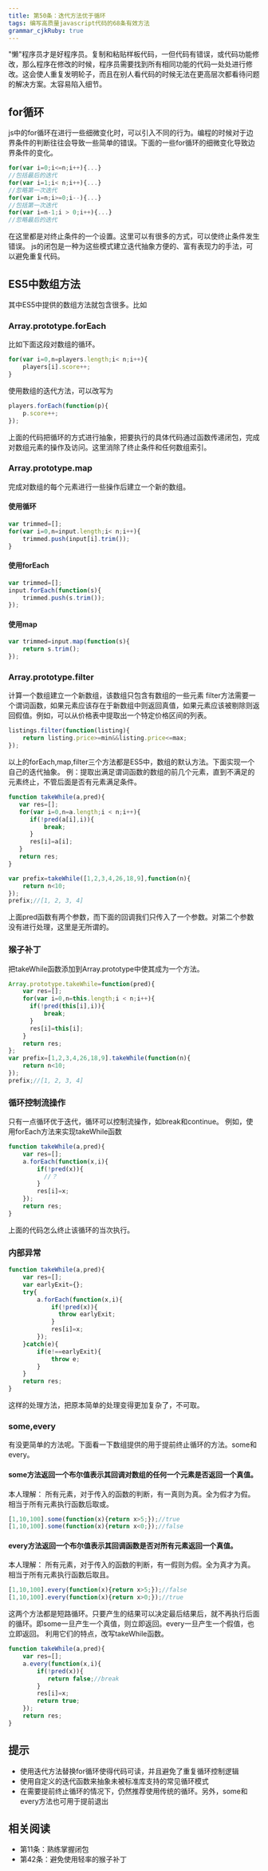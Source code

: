 ```yaml
---
title: 第50条：迭代方法优于循环
tags: 编写高质量javascript代码的68条有效方法
grammar_cjkRuby: true
---
```

"懒"程序员才是好程序员。复制和粘贴样板代码，一但代码有错误，或代码功能修改，那么程序在修改的时候，程序员需要找到所有相同功能的代码一处处进行修改。这会使人重复发明轮子，而且在别人看代码的时候无法在更高层次都看待问题的解决方案。太容易陷入细节。
## for循环
js中的for循环在进行一些细微变化时，可以引入不同的行为。编程的时候对于边界条件的判断往往会导致一些简单的错误。下面的一些for循环的细微变化导致边界条件的变化。
```js
for(var i=0;i<=n;i++){...}
//包括最后的迭代
for(var i=1;i< n;i++){...}
//忽略第一次迭代
for(var i=n;i>=0;i--){...}
//包括第一次迭代
for(var i=n-1;i > 0;i++){...}
//忽略最后的迭代
```
在这里都是对终止条件的一个设置。这里可以有很多的方式，可以使终止条件发生错误。
js的闭包是一种为这些模式建立迭代抽象方便的、富有表现力的手法，可以避免重复代码。
## ES5中数组方法
其中ES5中提供的数组方法就包含很多。比如
### Array.prototype.forEach
比如下面这段对数组的循环。
```js
for(var i=0,n=players.length;i< n;i++){
    players[i].score++;
}
```
使用数组的迭代方法，可以改写为
```js
players.forEach(function(p){
    p.score++;
});
```
上面的代码把循环的方式进行抽象，把要执行的具体代码通过函数传递闭包，完成对数组元素的操作及访问。这里消除了终止条件和任何数组索引。

### Array.prototype.map
完成对数组的每个元素进行一些操作后建立一个新的数组。
#### 使用循环
```js
var trimmed=[];
for(var i=0,n=input.length;i< n;i++){
    trimmed.push(input[i].trim());
}
```
#### 使用forEach
```js
var trimmed=[];
input.forEach(function(s){
    trimmed.push(s.trim());
});
```
#### 使用map
```js
var trimmed=input.map(function(s){
    return s.trim();
});
```
### Array.prototype.filter
计算一个数组建立一个新数组，该数组只包含有数组的一些元素
filter方法需要一个谓词函数，如果元素应该存在于新数组中则返回真值，如果元素应该被剔除则返回假值。例如，可以从价格表中提取出一个特定价格区间的列表。
```js
listings.filter(function(listing){
    return listing.price>=min&&listing.price<=max;
});
```
以上的forEach,map,filter三个方法都是ES5中，数组的默认方法。下面实现一个自己的迭代抽象。
例：提取出满足谓词函数的数组的前几个元素，直到不满足的元素终止，不管后面是否有元素满足条件。
```js
function takeWhile(a,pred){
   var res=[];
   for(var i=0,n=a.length;i < n;i++){
      if(!pred(a[i],i)){
          break;
      }
      res[i]=a[i];
   }  
   return res;
}

var prefix=takeWhile([1,2,3,4,26,18,9],function(n){
    return n<10;
});
prefix;//[1, 2, 3, 4]
```
上面pred函数有两个参数，而下面的回调我们只传入了一个参数。对第二个参数没有进行处理，这里是无所谓的。
### 猴子补丁
把takeWhile函数添加到Array.prototype中使其成为一个方法。
```js
Array.prototype.takeWhile=function(pred){
    var res=[];
    for(var i=0,n=this.length;i < n;i++){
      if(!pred(this[i],i)){
          break;
      }
      res[i]=this[i];
    }  
    return res;
};
var prefix=[1,2,3,4,26,18,9].takeWhile(function(n){
    return n<10;
});
prefix;//[1, 2, 3, 4]
```
### 循环控制流操作
只有一点循环优于迭代，循环可以控制流操作，如break和continue。
例如，使用forEach方法来实现takeWhile函数
```js
function takeWhile(a,pred){
    var res=[];
    a.forEach(function(x,i){
        if(!pred(x)){
          //？
        }
        res[i]=x;
    });
    return res;
}
```
上面的代码怎么终止该循环的当次执行。
### 内部异常
```js
function takeWhile(a,pred){
    var res=[];
    var earlyExit={};
    try{
        a.forEach(function(x,i){
            if(!pred(x)){
              throw earlyExit;
            }
            res[i]=x;
        });
    }catch(e){
        if(e!==earlyExit){
            throw e;
        }
    }
    return res;
}
```
这样的处理方法，把原本简单的处理变得更加复杂了，不可取。
### some,every
有没更简单的方法呢。下面看一下数组提供的用于提前终止循环的方法。some和every。
#### some方法返回一个布尔值表示其回调对数组的任何一个元素是否返回一个真值。
本人理解：
所有元素，对于传入的函数的判断，有一真则为真。全为假才为假。
相当于所有元素执行函数后取或。
```js
[1,10,100].some(function(x){return x>5;});//true
[1,10,100].some(function(x){return x<0;});//false
```
#### every方法返回一个布尔值表示其回调函数是否对所有元素返回一个真值。
本人理解：
所有元素，对于传入的函数的判断，有一假则为假。全为真才为真。
相当于所有元素执行函数后取且。
```js
[1,10,100].every(function(x){return x>5;});//false
[1,10,100].every(function(x){return x>0;});//true
```
这两个方法都是短路循环。只要产生的结果可以决定最后结果后，就不再执行后面的循环。即some一旦产生一个真值，则立即返回。every一旦产生一个假值，也立即返回。
利用它们的特点，改写takeWhile函数。
```js
function takeWhile(a,pred){
    var res=[];
    a.every(function(x,i){
        if(!pred(x)){
           return false;//break
        }
        res[i]=x;
        return true;
    });
    return res;
}
```

## 提示
- 使用迭代方法替换for循环使得代码可读，并且避免了重复循环控制逻辑
- 使用自定义的迭代函数来抽象未被标准库支持的常见循环模式
- 在需要提前终止循环的情况下，仍然推荐使用传统的循环。另外，some和every方法也可用于提前退出

## 相关阅读
- 第11条：熟练掌握闭包
- 第42条：避免使用轻率的猴子补丁


